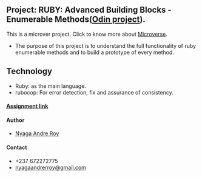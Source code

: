 ## Project: RUBY: Advanced Building Blocks - Enumerable Methods([Odin project](https://www.theodinproject.com/courses/ruby-programming/lessons/advanced-building-blocks)).

This is a microver project. Click to know more about [Microverse](https://www.microverse.org/).
* The purpose of this project is to understand the full functionality of ruby enumerable methods and to build a prototype of every method.
## Technology
* Ruby: as the main language.
* rubocop: For error detection, fix and assurance of consistency.

#### [Assignment link](https://www.theodinproject.com/courses/ruby-programming/lessons/advanced-building-blocks)

#### Author
* [Nyaga Andre Roy](https://github.com/RoyNyaga)

#### Contact
* +237 672272775
* nyagaandrerroy@gmail.com
